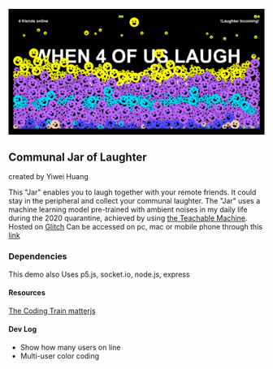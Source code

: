 ![image](https://raw.githubusercontent.com/yiiwii/communal-jar-of-laughter/main/demopic.png
)
## Communal Jar of Laughter
created by Yiwei Huang

This "Jar" enables you to laugh together with your remote friends.
It could stay in the peripheral and collect your communal laughter.
The "Jar" uses a machine learning model pre-trained with ambient noises in my daily life
during the 2020 quarantine, achieved by using [the Teachable Machine](https://teachablemachine.withgoogle.com/).
Hosted on [Glitch](https://glitch.com) Can be accessed on pc, mac or mobile phone through this [link](https://communal-jar-of-laughter22.glitch.me/)

### Dependencies
This demo also Uses p5.js, socket.io, node.js, express


#### Resources
[The Coding Train ](https://youtu.be/bjULmG8fqc8)
[matterjs](https://brm.io/matter-js/)


#### Dev Log
- Show how many users on line
- Multi-user color coding
